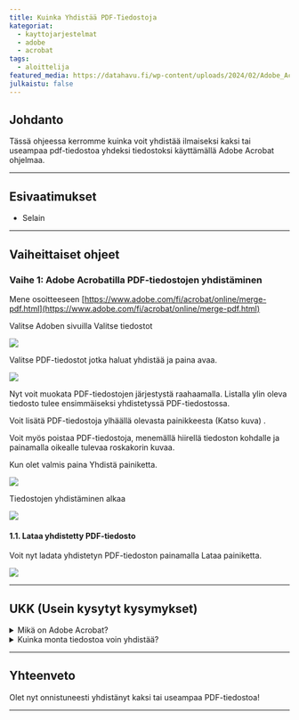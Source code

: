 ```yaml
---
title: Kuinka Yhdistää PDF-Tiedostoja
kategoriat:
  - kayttojarjestelmat
  - adobe
  - acrobat
tags:
  - aloittelija
featured_media: https://datahavu.fi/wp-content/uploads/2024/02/Adobe_Acrobat_logo-600x600.png
julkaistu: false
---
```

## Johdanto

Tässä ohjeessa kerromme kuinka voit yhdistää ilmaiseksi kaksi tai useampaa pdf-tiedostoa yhdeksi tiedostoksi käyttämällä Adobe Acrobat ohjelmaa.

---

## Esivaatimukset

- Selain


---

  
## Vaiheittaiset ohjeet

  

### **Vaihe 1: Adobe Acrobatilla PDF-tiedostojen yhdistäminen**

Mene osoitteeseen [https://www.adobe.com/fi/acrobat/online/merge-pdf.html](https://www.adobe.com/fi/acrobat/online/merge-pdf.html)

Valitse Adoben sivuilla Valitse tiedostot
  
![](https://datahavu.fi/wp-content/uploads/2024/02/AdobeAcrobatPDF-tiedostojenYhdistaminen-1024x439.jpg)

Valitse PDF-tiedostot jotka haluat yhdistää ja paina avaa.

![](https://datahavu.fi/wp-content/uploads/2024/02/ValitsePDF-tiedostot-1024x453.png)

Nyt voit muokata PDF-tiedostojen järjestystä raahaamalla. Listalla ylin oleva tiedosto tulee ensimmäiseksi yhdistetyssä PDF-tiedostossa.

Voit lisätä PDF-tiedostoja ylhäällä olevasta painikkeesta (Katso kuva) .

Voit myös poistaa PDF-tiedostoja, menemällä hiirellä tiedoston kohdalle ja painamalla oikealle tulevaa roskakorin kuvaa.

Kun olet valmis paina Yhdistä painiketta.
  
![](https://datahavu.fi/wp-content/uploads/2024/02/YhdistaPDFTiedostot-1024x463.png)

Tiedostojen yhdistäminen alkaa

![](https://datahavu.fi/wp-content/uploads/2024/02/pdfYhdistaminen-1024x475.jpg)

  
#### 1.1. Lataa yhdistetty PDF-tiedosto

Voit nyt ladata yhdistetyn PDF-tiedoston painamalla Lataa painiketta.

![](https://datahavu.fi/wp-content/uploads/2024/02/LataayhdistettyPDF-1024x464.png)

---

## UKK (Usein kysytyt kysymykset)

<details> <summary>Mikä on Adobe Acrobat?</summary> Adobe Acrobat on Adobe Systemsin tekemä ohjelma, jolla pystyt muokkaamaan ja lukemaan PDF-tiedostaja. </details> <details> <summary>Kuinka monta tiedostoa voin yhdistää?</summary> Adobe Acrobat mahdollistaa 1500 sivun yhdistämisen. Voit yhdistää enintään 100 erillistä tiedostoa , ja kukin yksittäinen tiedosto voi sisältää enintään 500 sivua. </details>

  

---

  

## Yhteenveto

Olet nyt onnistuneesti yhdistänyt kaksi tai useampaa PDF-tiedostoa!

  

---
